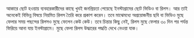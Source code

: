 আকারে ছোট হওয়ায় ব্যবহারকারীদের কাছে খুবই জনপ্রিয়তা পেয়েছে ইনস্টাগ্রামের ছোট ভিডিও বা রিলস। আর তাই অনেকেই বিভিন্ন বিষয়ে নিয়মিত রিলস তৈরি করে প্রকাশ করেন। তবে মাঝেমধ্যে অপ্রয়োজনীয় ছবি বা ভিডিও মুছে ফেলার সময় পছন্দের রিলসও মুছে ফেলেন কেউ কেউ। তবে চিন্তার কিছু নেই, রিলস মুছে ফেলার ৩০ দিন পর পর্যন্ত ফিরিয়ে আনা যায় ইনস্টাগ্রামে। মুছে ফেলা রিলস উদ্ধারের পদ্ধতি দেখে নেওয়া যাক।
